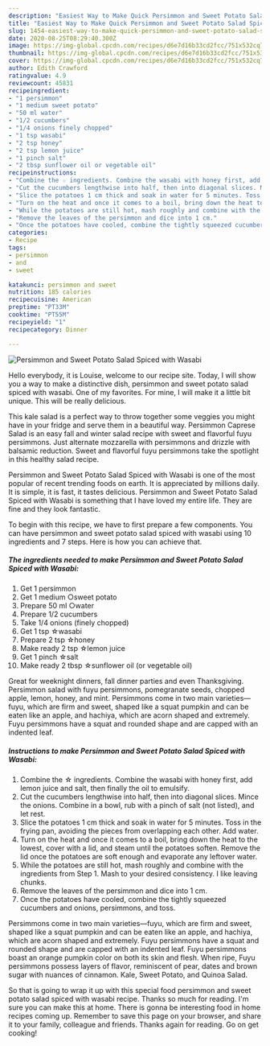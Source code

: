 ```yaml
---
description: "Easiest Way to Make Quick Persimmon and Sweet Potato Salad Spiced with Wasabi"
title: "Easiest Way to Make Quick Persimmon and Sweet Potato Salad Spiced with Wasabi"
slug: 1454-easiest-way-to-make-quick-persimmon-and-sweet-potato-salad-spiced-with-wasabi
date: 2020-08-25T08:29:40.300Z
image: https://img-global.cpcdn.com/recipes/d6e7d16b33cd2fcc/751x532cq70/persimmon-and-sweet-potato-salad-spiced-with-wasabi-recipe-main-photo.jpg
thumbnail: https://img-global.cpcdn.com/recipes/d6e7d16b33cd2fcc/751x532cq70/persimmon-and-sweet-potato-salad-spiced-with-wasabi-recipe-main-photo.jpg
cover: https://img-global.cpcdn.com/recipes/d6e7d16b33cd2fcc/751x532cq70/persimmon-and-sweet-potato-salad-spiced-with-wasabi-recipe-main-photo.jpg
author: Edith Crawford
ratingvalue: 4.9
reviewcount: 45831
recipeingredient:
- "1 persimmon"
- "1 medium sweet potato"
- "50 ml water"
- "1/2 cucumbers"
- "1/4 onions finely chopped"
- "1 tsp wasabi"
- "2 tsp honey"
- "2 tsp lemon juice"
- "1 pinch salt"
- "2 tbsp sunflower oil or vegetable oil"
recipeinstructions:
- "Combine the ☆ ingredients. Combine the wasabi with honey first, add lemon juice and salt, then finally the oil to emulsify."
- "Cut the cucumbers lengthwise into half, then into diagonal slices. Mince the onions. Combine in a bowl, rub with a pinch of salt (not listed), and let rest."
- "Slice the potatoes 1 cm thick and soak in water for 5 minutes. Toss in the frying pan, avoiding the pieces from overlapping each other. Add water."
- "Turn on the heat and once it comes to a boil, bring down the heat to the lowest, cover with a lid, and steam until the potatoes soften. Remove the lid once the potatoes are soft enough and evaporate any leftover water."
- "While the potatoes are still hot, mash roughly and combine with the ingredients from Step 1. Mash to your desired consistency. I like leaving chunks."
- "Remove the leaves of the persimmon and dice into 1 cm."
- "Once the potatoes have cooled, combine the tightly squeezed cucumbers and onions, persimmons, and toss."
categories:
- Recipe
tags:
- persimmon
- and
- sweet

katakunci: persimmon and sweet 
nutrition: 185 calories
recipecuisine: American
preptime: "PT33M"
cooktime: "PT55M"
recipeyield: "1"
recipecategory: Dinner

---
```



![Persimmon and Sweet Potato Salad Spiced with Wasabi](https://img-global.cpcdn.com/recipes/d6e7d16b33cd2fcc/751x532cq70/persimmon-and-sweet-potato-salad-spiced-with-wasabi-recipe-main-photo.jpg)

Hello everybody, it is Louise, welcome to our recipe site. Today, I will show you a way to make a distinctive dish, persimmon and sweet potato salad spiced with wasabi. One of my favorites. For mine, I will make it a little bit unique. This will be really delicious.

This kale salad is a perfect way to throw together some veggies you might have in your fridge and serve them in a beautiful way. Persimmon Caprese Salad is an easy fall and winter salad recipe with sweet and flavorful fuyu persimmons. Just alternate mozzarella with persimmons and drizzle with balsamic reduction. Sweet and flavorful fuyu persimmons take the spotlight in this healthy salad recipe.

Persimmon and Sweet Potato Salad Spiced with Wasabi is one of the most popular of recent trending foods on earth. It is appreciated by millions daily. It is simple, it is fast, it tastes delicious. Persimmon and Sweet Potato Salad Spiced with Wasabi is something that I have loved my entire life. They are fine and they look fantastic.


To begin with this recipe, we have to first prepare a few components. You can have persimmon and sweet potato salad spiced with wasabi using 10 ingredients and 7 steps. Here is how you can achieve that.

<!--inarticleads1-->

##### The ingredients needed to make Persimmon and Sweet Potato Salad Spiced with Wasabi:

1. Get 1 persimmon
1. Get 1 medium ○sweet potato
1. Prepare 50 ml ○water
1. Prepare 1/2 cucumbers
1. Take 1/4 onions (finely chopped)
1. Get 1 tsp ☆wasabi
1. Prepare 2 tsp ☆honey
1. Make ready 2 tsp ☆lemon juice
1. Get 1 pinch ☆salt
1. Make ready 2 tbsp ☆sunflower oil (or vegetable oil)


Great for weeknight dinners, fall dinner parties and even Thanksgiving. Persimmon salad with fuyu persimmons, pomegranate seeds, chopped apple, lemon, honey, and mint. Persimmons come in two main varieties—fuyu, which are firm and sweet, shaped like a squat pumpkin and can be eaten like an apple, and hachiya, which are acorn shaped and extremely. Fuyu persimmons have a squat and rounded shape and are capped with an indented leaf. 

<!--inarticleads2-->

##### Instructions to make Persimmon and Sweet Potato Salad Spiced with Wasabi:

1. Combine the ☆ ingredients. Combine the wasabi with honey first, add lemon juice and salt, then finally the oil to emulsify.
1. Cut the cucumbers lengthwise into half, then into diagonal slices. Mince the onions. Combine in a bowl, rub with a pinch of salt (not listed), and let rest.
1. Slice the potatoes 1 cm thick and soak in water for 5 minutes. Toss in the frying pan, avoiding the pieces from overlapping each other. Add water.
1. Turn on the heat and once it comes to a boil, bring down the heat to the lowest, cover with a lid, and steam until the potatoes soften. Remove the lid once the potatoes are soft enough and evaporate any leftover water.
1. While the potatoes are still hot, mash roughly and combine with the ingredients from Step 1. Mash to your desired consistency. I like leaving chunks.
1. Remove the leaves of the persimmon and dice into 1 cm.
1. Once the potatoes have cooled, combine the tightly squeezed cucumbers and onions, persimmons, and toss.


Persimmons come in two main varieties—fuyu, which are firm and sweet, shaped like a squat pumpkin and can be eaten like an apple, and hachiya, which are acorn shaped and extremely. Fuyu persimmons have a squat and rounded shape and are capped with an indented leaf. Fuyu persimmons boast an orange pumpkin color on both its skin and flesh. When ripe, Fuyu persimmons possess layers of flavor, reminiscent of pear, dates and brown sugar with nuances of cinnamon. Kale, Sweet Potato, and Quinoa Salad. 

So that is going to wrap it up with this special food persimmon and sweet potato salad spiced with wasabi recipe. Thanks so much for reading. I'm sure you can make this at home. There is gonna be interesting food in home recipes coming up. Remember to save this page on your browser, and share it to your family, colleague and friends. Thanks again for reading. Go on get cooking!
